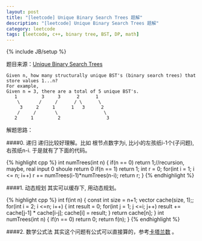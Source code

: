 ```yaml
---
layout: post
title: "[leetcode] Unique Binary Search Trees 题解"
description: "[leetcode] Unique Binary Search Trees 题解"
category: leetcode 
tags: [leetcode, c++, binary tree, BST, DP, math]
---
```

{% include JB/setup %}


题目来源：[Unique Binary Search Trees](https://oj.leetcode.com/problems/unique-binary-search-trees/)

>
	Given n, how many structurally unique BST's (binary search trees) that store values 1...n?
	For example,
	Given n = 3, there are a total of 5 unique BST's.
	   1         3     3      2      1
	    \       /     /      / \      \
	     3     2     1      1   3      2
	    /     /       \                 \
	   2     1         2                 3


解题思路：

####0. 递归
递归比较好理解。比如 根节点数字为i, 比i小的左孩纸i-1个(子问题), 右孩纸n-i. 于是就有了下面的代码。

{% highlight cpp %}
int numTrees(int n) 
{
    if(n == 0) return 1;//recursion, maybe, real input 0 shoule return 0
    if(n == 1) return 1;
    int r = 0;
    for(int i = 1; i <= n; i++)
        r += numTrees(i-1)*numTrees(n-i);
    return r;
}
{% endhighlight %}

####1. 动态规划 
其实可以缓存下, 用动态规划。

{% highlight cpp %}
int f(int n)
{
    const int size = n+1;
    vector<int>  cache(size, 1);;
    for(int i = 2; i <=n; i++)
    {
        int result = 0;
        for(int j = 1; j <=i; j++)
            result += cache[j-1] * cache[i-j];
        cache[i] = result;
    }
    return cache[n];
}
int numTrees(int n)
{
    if(n == 0) return 0;
    return f(n);
}
{% endhighlight %}

####2. 数学公式法
其实这个问题有公式可以直接算的，参考[卡塔兰数](http://zh.wikipedia.org/wiki/%E5%8D%A1%E5%A1%94%E5%85%B0%E6%95%B0) 。
